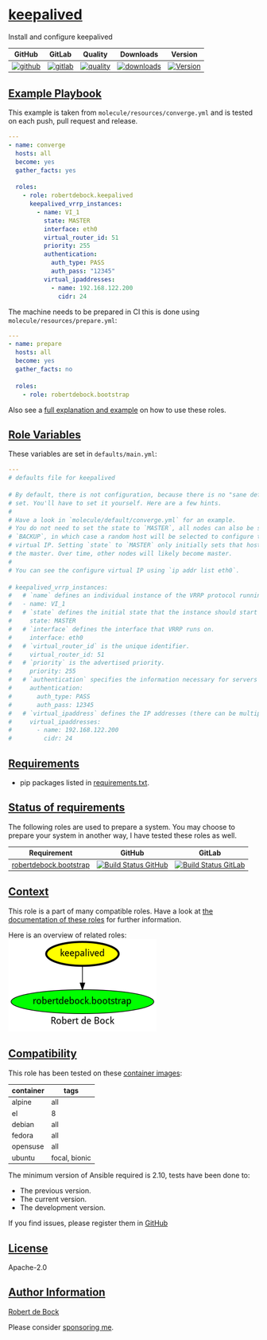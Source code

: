 # [keepalived](#keepalived)

Install and configure keepalived

|GitHub|GitLab|Quality|Downloads|Version|
|------|------|-------|---------|-------|
|[![github](https://github.com/robertdebock/ansible-role-keepalived/workflows/Ansible%20Molecule/badge.svg)](https://github.com/robertdebock/ansible-role-keepalived/actions)|[![gitlab](https://gitlab.com/robertdebock/ansible-role-keepalived/badges/master/pipeline.svg)](https://gitlab.com/robertdebock/ansible-role-keepalived)|[![quality](https://img.shields.io/ansible/quality/51728)](https://galaxy.ansible.com/robertdebock/keepalived)|[![downloads](https://img.shields.io/ansible/role/d/51728)](https://galaxy.ansible.com/robertdebock/keepalived)|[![Version](https://img.shields.io/github/release/robertdebock/ansible-role-keepalived.svg)](https://github.com/robertdebock/ansible-role-keepalived/releases/)|

## [Example Playbook](#example-playbook)

This example is taken from `molecule/resources/converge.yml` and is tested on each push, pull request and release.
```yaml
---
- name: converge
  hosts: all
  become: yes
  gather_facts: yes

  roles:
    - role: robertdebock.keepalived
      keepalived_vrrp_instances:
        - name: VI_1
          state: MASTER
          interface: eth0
          virtual_router_id: 51
          priority: 255
          authentication:
            auth_type: PASS
            auth_pass: "12345"
          virtual_ipaddresses:
            - name: 192.168.122.200
              cidr: 24
```

The machine needs to be prepared in CI this is done using `molecule/resources/prepare.yml`:
```yaml
---
- name: prepare
  hosts: all
  become: yes
  gather_facts: no

  roles:
    - role: robertdebock.bootstrap
```

Also see a [full explanation and example](https://robertdebock.nl/how-to-use-these-roles.html) on how to use these roles.

## [Role Variables](#role-variables)

These variables are set in `defaults/main.yml`:
```yaml
---
# defaults file for keepalived

# By default, there is not configuration, because there is no "sane default" to
# set. You'll have to set it yourself. Here are a few hints.
#
# Have a look in `molecule/default/converge.yml` for an example.
# You do not need to set the state to `MASTER`, all nodes can also be set to
# `BACKUP`, in which case a random host will be selected to configure the
# virtual IP. Setting `state` to `MASTER` only initially sets that host to be
# the master. Over time, other nodes will likely become master.
#
# You can see the configure virtual IP using `ip addr list eth0`.

# keepalived_vrrp_instances:
#   # `name` defines an individual instance of the VRRP protocol running on an interface.
#   - name: VI_1
#   # `state` defines the initial state that the instance should start in.
#     state: MASTER
#   # `interface` defines the interface that VRRP runs on.
#     interface: eth0
#   # `virtual_router_id` is the unique identifier.
#     virtual_router_id: 51
#   # `priority` is the advertised priority.
#     priority: 255
#   # `authentication` specifies the information necessary for servers participating in VRRP to authenticate with each other.
#     authentication:
#       auth_type: PASS
#       auth_pass: 12345
#   # `virtual_ipaddress` defines the IP addresses (there can be multiple) that VRRP is responsible for.
#     virtual_ipaddresses:
#       - name: 192.168.122.200
#         cidr: 24
```

## [Requirements](#requirements)

- pip packages listed in [requirements.txt](https://github.com/robertdebock/ansible-role-keepalived/blob/master/requirements.txt).

## [Status of requirements](#status-of-requirements)

The following roles are used to prepare a system. You may choose to prepare your system in another way, I have tested these roles as well.

| Requirement | GitHub | GitLab |
|-------------|--------|--------|
| [robertdebock.bootstrap](https://galaxy.ansible.com/robertdebock/bootstrap) | [![Build Status GitHub](https://github.com/robertdebock/ansible-role-bootstrap/workflows/Ansible%20Molecule/badge.svg)](https://github.com/robertdebock/ansible-role-bootstrap/actions) | [![Build Status GitLab ](https://gitlab.com/robertdebock/ansible-role-ansible-role-bootstrap/badges/master/pipeline.svg)](https://gitlab.com/robertdebock/ansible-role-bootstrap)

## [Context](#context)

This role is a part of many compatible roles. Have a look at [the documentation of these roles](https://robertdebock.nl/) for further information.

Here is an overview of related roles:
![dependencies](https://raw.githubusercontent.com/robertdebock/ansible-role-keepalived/png/requirements.png "Dependencies")

## [Compatibility](#compatibility)

This role has been tested on these [container images](https://hub.docker.com/u/robertdebock):

|container|tags|
|---------|----|
|alpine|all|
|el|8|
|debian|all|
|fedora|all|
|opensuse|all|
|ubuntu|focal, bionic|

The minimum version of Ansible required is 2.10, tests have been done to:

- The previous version.
- The current version.
- The development version.



If you find issues, please register them in [GitHub](https://github.com/robertdebock/ansible-role-keepalived/issues)

## [License](#license)

Apache-2.0


## [Author Information](#author-information)

[Robert de Bock](https://robertdebock.nl/)

Please consider [sponsoring me](https://github.com/sponsors/robertdebock).
